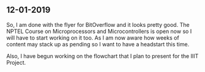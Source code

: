## 12-01-2019

So, I am done with the flyer for BitOverflow and it looks pretty good. The NPTEL Course on Microprocessors and Microcontrollers is open now so I will have to start working on it too. As I am now aware how weeks of content may stack up as pending so I want to have a headstart this time.

Also, I have begun working on the flowchart that I plan to present for the IIIT Project.